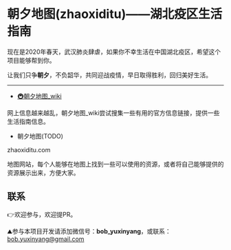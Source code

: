 # 朝夕地图(zhaoxiditu)——湖北疫区生活指南

现在是2020年春天，武汉肺炎肆虐，如果你不幸生活在中国湖北疫区，希望这个项目能够帮到你。

让我们只争**朝夕**，不负韶华，共同迎战疫情，早日取得胜利，回归美好生活。

----

* [🚇朝夕地图_wiki](https://github.com/bobyuxinyang/zhaoxiditu/wiki) 

网上信息越来越乱，朝夕地图_wiki尝试搜集一些有用的官方信息链接，提供一些生活指南信息。

* 朝夕地图(TODO)

zhaoxiditu.com

地图网站，每个人能够在地图上找到一些可以使用的资源，或者将自己能够提供的资源展示出来，方便大家。

## 联系

👉欢迎参与，欢迎提PR。

⛰参与本项目开发请添加微信号：**bob_yuxinyang**，或联系： bob.yuxinyang@gmail.com  
